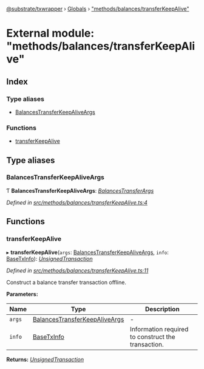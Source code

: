 [@substrate/txwrapper](../README.md) › [Globals](../globals.md) › ["methods/balances/transferKeepAlive"](_methods_balances_transferkeepalive_.md)

# External module: "methods/balances/transferKeepAlive"

## Index

### Type aliases

* [BalancesTransferKeepAliveArgs](_methods_balances_transferkeepalive_.md#balancestransferkeepaliveargs)

### Functions

* [transferKeepAlive](_methods_balances_transferkeepalive_.md#transferkeepalive)

## Type aliases

###  BalancesTransferKeepAliveArgs

Ƭ **BalancesTransferKeepAliveArgs**: *[BalancesTransferArgs](../interfaces/_methods_balances_transfer_.balancestransferargs.md)*

*Defined in [src/methods/balances/transferKeepAlive.ts:4](https://github.com/paritytech/txwrapper/blob/660ed27/src/methods/balances/transferKeepAlive.ts#L4)*

## Functions

###  transferKeepAlive

▸ **transferKeepAlive**(`args`: [BalancesTransferKeepAliveArgs](_methods_balances_transferkeepalive_.md#balancestransferkeepaliveargs), `info`: [BaseTxInfo](../interfaces/_util_types_.basetxinfo.md)): *[UnsignedTransaction](../interfaces/_util_types_.unsignedtransaction.md)*

*Defined in [src/methods/balances/transferKeepAlive.ts:11](https://github.com/paritytech/txwrapper/blob/660ed27/src/methods/balances/transferKeepAlive.ts#L11)*

Construct a balance transfer transaction offline.

**Parameters:**

Name | Type | Description |
------ | ------ | ------ |
`args` | [BalancesTransferKeepAliveArgs](_methods_balances_transferkeepalive_.md#balancestransferkeepaliveargs) | - |
`info` | [BaseTxInfo](../interfaces/_util_types_.basetxinfo.md) | Information required to construct the transaction.  |

**Returns:** *[UnsignedTransaction](../interfaces/_util_types_.unsignedtransaction.md)*
